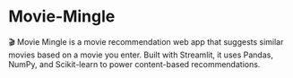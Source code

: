 # Movie-Mingle
🎬 Movie Mingle is a movie recommendation web app that suggests similar movies based on a movie you enter. Built with Streamlit, it uses Pandas, NumPy, and Scikit-learn to power content-based recommendations.
